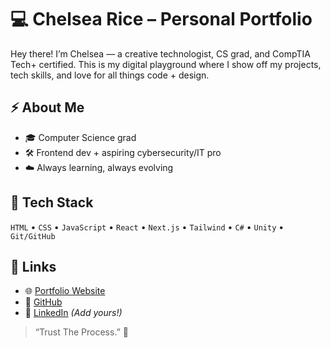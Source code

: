 # 💻 Chelsea Rice – Personal Portfolio

Hey there! I’m Chelsea — a creative technologist, CS grad, and CompTIA Tech+ certified. 
This is my digital playground where I show off my projects, tech skills, and love for all things code + design.

## ⚡ About Me
- 🎓 Computer Science grad  
- 🛠️ Frontend dev + aspiring cybersecurity/IT pro   
- ☁️ Always learning, always evolving  

## 🧰 Tech Stack
`HTML` • `CSS` • `JavaScript` • `React` • `Next.js` • `Tailwind` • `C#` • `Unity` • `Git/GitHub`

## 🔗 Links
- 🌐 [Portfolio Website](https://codechelseacode.vercel.app)  
- 🐙 [GitHub](https://github.com/codechelseacode)  
- 💼 [LinkedIn](https://www.linkedin.com/in/chelsea-rice/) *(Add yours!)*

> “Trust The Process.” 💫
